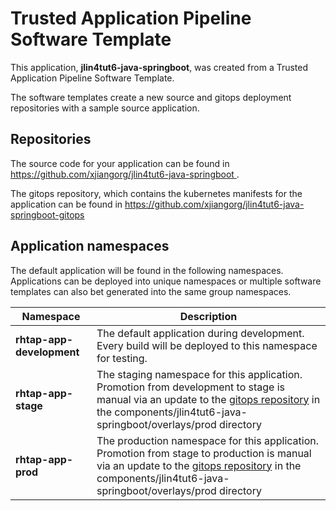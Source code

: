 # Trusted Application Pipeline Software Template

This application, **jlin4tut6-java-springboot**, was created from a Trusted Application Pipeline Software Template.

The software templates create a new source and gitops deployment repositories with a sample source application. 

## Repositories

The source code for your application can be found in [https://github.com/xjiangorg/jlin4tut6-java-springboot ](https://github.com/xjiangorg/jlin4tut6-java-springboot ).
 
The gitops repository, which contains the kubernetes manifests for the application can be found in 
[https://github.com/xjiangorg/jlin4tut6-java-springboot-gitops ](https://github.com/xjiangorg/jlin4tut6-java-springboot-gitops ) 

## Application namespaces 

The default application will be found in the following namespaces. Applications can be deployed into unique namespaces or multiple software templates can also bet generated into the same group namespaces.  

|  Namespace   |  Description   |  
| -------- | -------- |   
| **rhtap-app-development** | The default application during development. Every build will be deployed to this namespace for testing. | 
| **rhtap-app-stage** | The staging namespace for this application. Promotion from development to stage is manual via an update to the [gitops repository](https://github.com/xjiangorg/jlin4tut6-java-springboot-gitops ) in the components/jlin4tut6-java-springboot/overlays/prod directory |  
| **rhtap-app-prod** | The production namespace for this application. Promotion from stage to production is manual via an update to the [gitops repository](https://github.com/xjiangorg/jlin4tut6-java-springboot-gitops ) in the components/jlin4tut6-java-springboot/overlays/prod directory | 
